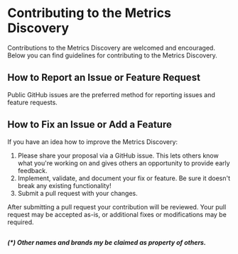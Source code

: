 # Contributing to the Metrics Discovery

Contributions to the Metrics Discovery are welcomed and encouraged. Below you can find guidelines
for contributing to the Metrics Discovery.

## How to Report an Issue or Feature Request

Public GitHub issues are the preferred method for reporting issues and feature
requests.

## How to Fix an Issue or Add a Feature

If you have an idea how to improve the Metrics Discovery:

1. Please share your proposal via a GitHub issue.  This lets others know what
   you're working on and gives others an opportunity to provide early feedback.
1. Implement, validate, and document your fix or feature.  Be sure it doesn't
   break any existing functionality!
1. Submit a pull request with your changes.

After submitting a pull request your contribution will be reviewed.  Your pull
request may be accepted as-is, or additional fixes or modifications may be
required.

##
___(*) Other names and brands my be claimed as property of others.___
